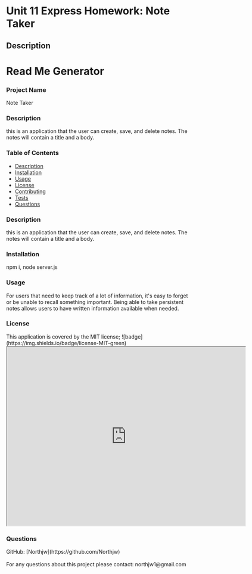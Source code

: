 # Unit 11 Express Homework: Note Taker

## Description

<h1>Read Me Generator </h1>

   <h3>Project Name</h3>
   Note Taker
   <br />

<h3> Description </h3>
this is an application that the user can create, save, and delete notes. The notes will contain a title and a body.
<br />


<h3> Table of Contents </h3>

- [Description](#description)<br />
- [Installation](#installation)<br />
- [Usage](#usage)<br />
- [License](#license)<br />
- [Contributing](#contributing)<br />
- [Tests](#tests)<br />
- [Questions](#questions)<br />


<h3>Description</h3>
    this is an application that the user can create, save, and delete notes. The notes will contain a title and a body.
<h3>Installation</h3>
    npm i, node server.js
 <h3> Usage</h3>
   For users that need to keep track of a lot of information, it's easy to forget or be unable to recall something important. Being able to take persistent notes allows users to have written information available when needed.
  <h3> License</h3>
  This application is covered by the MIT license;
  ![badge](https://img.shields.io/badge/license-MIT-green)
  
  <iframe src="https://drive.google.com/file/d/1YPfv_8ruZg-qjQbjfShbB7tjIZUCyvp8/preview" width="640" height="480"></iframe>

  <br />

 <h3> Questions </h3> 
 GitHub: [Northjw](https://github.com/Northjw) <br />
<br />
 For any questions about this project please contact: northjw1@gmail.com <br /><br />
